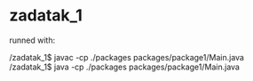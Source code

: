 # zadatak_1

runned with:

/zadatak_1$ javac -cp ./packages packages/package1/Main.java <br/>
/zadatak_1$ java -cp ./packages packages/package1/Main.java
